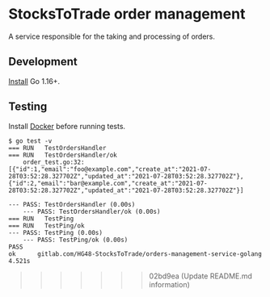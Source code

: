 # StocksToTrade order management

A service responsible for the taking and processing of orders.

## Development

[Install](https://golang.org/doc/install) Go 1.16+.

## Testing

Install [Docker](https://www.docker.com) before running tests.

```text
$ go test -v
=== RUN   TestOrdersHandler
=== RUN   TestOrdersHandler/ok
    order_test.go:32: [{"id":1,"email":"foo@example.com","create_at":"2021-07-28T03:52:28.327702Z","updated_at":"2021-07-28T03:52:28.327702Z"},{"id":2,"email":"bar@example.com","create_at":"2021-07-28T03:52:28.327702Z","updated_at":"2021-07-28T03:52:28.327702Z"}]

--- PASS: TestOrdersHandler (0.00s)
    --- PASS: TestOrdersHandler/ok (0.00s)
=== RUN   TestPing
=== RUN   TestPing/ok
--- PASS: TestPing (0.00s)
    --- PASS: TestPing/ok (0.00s)
PASS
ok  	gitlab.com/HG48-StocksToTrade/orders-management-service-golang	4.521s
```
>>>>>>> 02bd9ea (Update README.md information)

